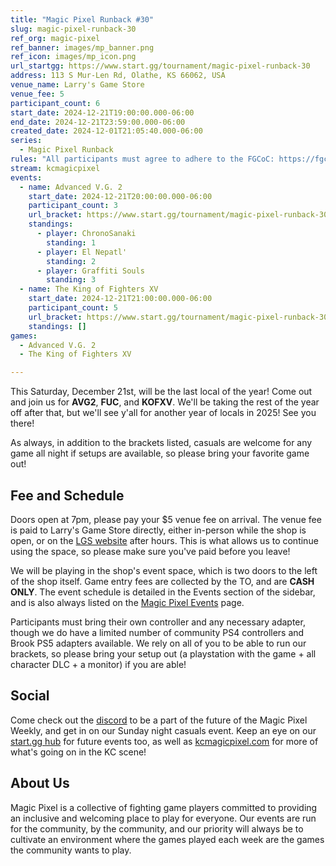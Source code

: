 ```yaml
---
title: "Magic Pixel Runback #30"
slug: magic-pixel-runback-30
ref_org: magic-pixel
ref_banner: images/mp_banner.png
ref_icon: images/mp_icon.png
url_startgg: https://www.start.gg/tournament/magic-pixel-runback-30
address: 113 S Mur-Len Rd, Olathe, KS 66062, USA
venue_name: Larry's Game Store
venue_fee: 5
participant_count: 6
start_date: 2024-12-21T19:00:00.000-06:00
end_date: 2024-12-21T23:59:00.000-06:00
created_date: 2024-12-01T21:05:40.000-06:00
series:
  - Magic Pixel Runback
rules: "All participants must agree to adhere to the FGCoC: https://fgcoc.com/"
stream: kcmagicpixel
events:
  - name: Advanced V.G. 2
    start_date: 2024-12-21T20:00:00.000-06:00
    participant_count: 3
    url_bracket: https://www.start.gg/tournament/magic-pixel-runback-30/events/advanced-v-g-2/brackets/1833680/2706888
    standings:
      - player: ChronoSanaki
        standing: 1
      - player: El Nepatl'
        standing: 2
      - player: Graffiti Souls
        standing: 3
  - name: The King of Fighters XV
    start_date: 2024-12-21T21:00:00.000-06:00
    participant_count: 5
    url_bracket: https://www.start.gg/tournament/magic-pixel-runback-30/events/king-of-fighters-xv/brackets/1833679/2706887
    standings: []
games:
  - Advanced V.G. 2
  - The King of Fighters XV

---
```


This Saturday, December 21st, will be the last local of the year! Come out and join us for **AVG2**, **FUC**, and **KOFXV**. We'll be taking the rest of the year off after that, but we'll see y'all for another year of locals in 2025! See you there!

As always, in addition to the brackets listed, casuals are welcome for any game all night if setups are available, so please bring your favorite game out! 

## Fee and Schedule

Doors open at 7pm, please pay your $5 venue fee on arrival. The venue fee is paid to Larry's Game Store directly, either in-person while the shop is open, or on the [LGS website](https://www.larrysgamestore.com/products/kc-magic-pixel-5) after hours. This is what allows us to continue using the space, so please make sure you've paid before you leave!

We will be playing in the shop's event space, which is two doors to the left of the shop itself. Game entry fees are collected by the TO, and are **CASH ONLY**. The event schedule is detailed in the Events section of the sidebar, and is also always listed on the [Magic Pixel Events](https://kcmagicpixel.com/events/) page.

Participants must bring their own controller and any necessary adapter, though we do have a limited number of community PS4 controllers and Brook PS5 adapters available. We rely on all of you to be able to run our brackets, so please bring your setup out (a playstation with the game + all character DLC + a monitor) if you are able!  

## Social

Come check out the [discord](https://discord.gg/jkmn6CVrrQ) to be a part of the future of the Magic Pixel Weekly, and get in on our Sunday night casuals event. Keep an eye on our [start.gg hub](https://www.start.gg/hub/magic-pixel) for future events too, as well as [kcmagicpixel.com](https://kcmagicpixel.com) for more of what's going on in the KC scene!

## About Us

Magic Pixel is a collective of fighting game players committed to providing an inclusive and welcoming place to play for everyone. Our events are run for the community, by the community, and our priority will always be to cultivate an environment where the games played each week are the games the community wants to play.
  